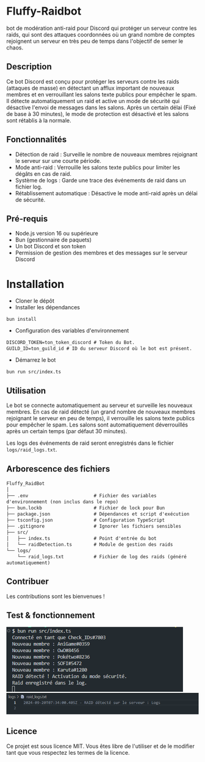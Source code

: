 # Fluffy-Raidbot
bot de modération anti-raid pour Discord qui protéger un serveur contre les raids, qui sont des attaques coordonnées où un grand nombre de comptes rejoignent un serveur en très peu de temps dans l'objectif de semer le chaos.


## Description
Ce bot Discord est conçu pour protéger les serveurs contre les raids (attaques de masse) en détectant un afflux important de nouveaux membres et en verrouillant les salons texte publics pour empêcher le spam. 
Il détecte automatiquement un raid et active un mode de sécurité qui désactive l'envoi de messages dans les salons. Après un certain délai (Fixé de base à 30 minutes), le mode de protection est désactivé et les salons sont rétablis à la normale.

## Fonctionnalités
- Détection de raid : Surveille le nombre de nouveaux membres rejoignant le serveur sur une courte période.
- Mode anti-raid : Verrouille les salons texte publics pour limiter les dégâts en cas de raid.
- Système de logs : Garde une trace des événements de raid dans un fichier log.
- Rétablissement automatique : Désactive le mode anti-raid après un délai de sécurité.

## Pré-requis
- Node.js version 16 ou supérieure
- Bun (gestionnaire de paquets)
- Un bot Discord et son token
- Permission de gestion des membres et des messages sur le serveur Discord

# Installation
- Cloner le dépôt
- Installer les dépendances
```
bun install
```
- Configuration des variables d'environnement
```
DISCORD_TOKEN=ton_token_discord # Token du Bot.
GUILD_ID=ton_guild_id # ID du serveur Discord où le bot est présent.
```
- Démarrez le bot
```
bun run src/index.ts
```

## Utilisation
Le bot se connecte automatiquement au serveur et surveille les nouveaux membres. En cas de raid détecté (un grand nombre de nouveaux membres rejoignant le serveur en peu de temps), il verrouille les salons texte publics pour empêcher le spam. Les salons sont automatiquement déverrouillés après un certain temps (par défaut 30 minutes).

Les logs des événements de raid seront enregistrés dans le fichier `logs/raid_logs.txt`.

## Arborescence des fichiers
```
Fluffy_RaidBot
│
├── .env                        # Fichier des variables d'environnement (non inclus dans le repo)
├── bun.lockb                   # Fichier de lock pour Bun
├── package.json                # Dépendances et script d'exécution
├── tsconfig.json               # Configuration TypeScript
├── .gitignore                  # Ignorer les fichiers sensibles
├── src/
│   ├── index.ts                # Point d'entrée du bot
│   └── raidDetection.ts        # Module de gestion des raids
└── logs/
    └── raid_logs.txt           # Fichier de log des raids (généré automatiquement)
```

## Contribuer
Les contributions sont les bienvenues !


## Test & fonctionnement
![alt text](image.png)
![alt text](image-1.png)

## Licence
Ce projet est sous licence MIT. Vous êtes libre de l'utiliser et de le modifier tant que vous respectez les termes de la licence.
